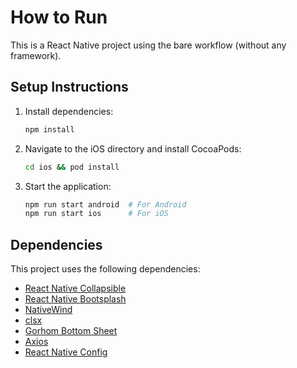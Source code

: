 # How to Run

This is a React Native project using the bare workflow (without any framework).

## Setup Instructions

1. Install dependencies:
   ```sh
   npm install
   ```
2. Navigate to the iOS directory and install CocoaPods:
   ```sh
   cd ios && pod install
   ```
3. Start the application:
   ```sh
   npm run start android  # For Android
   npm run start ios      # For iOS
   ```

## Dependencies

This project uses the following dependencies:

- [React Native Collapsible](https://github.com/oblador/react-native-collapsible)
- [React Native Bootsplash](https://github.com/zoontek/react-native-bootsplash)
- [NativeWind](https://github.com/marklawlor/nativewind)
- [clsx](https://github.com/lukeed/clsx)
- [Gorhom Bottom Sheet](https://github.com/gorhom/react-native-bottom-sheet)
- [Axios](https://github.com/axios/axios)
- [React Native Config](https://github.com/luggit/react-native-config)

